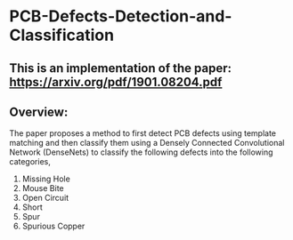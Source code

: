 # PCB-Defects-Detection-and-Classification

## This is an implementation of the paper: https://arxiv.org/pdf/1901.08204.pdf

## Overview: 
The paper proposes a method to first detect PCB defects using template matching and then classify them using a Densely Connected Convolutional Network (DenseNets) to classify the following defects into the following categories, 

1) Missing Hole
2) Mouse Bite
3) Open Circuit
4) Short
5) Spur
6) Spurious Copper



